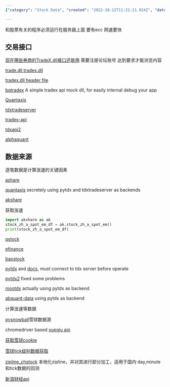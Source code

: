 ```yaml
---
{"category": "Stock Data", "created": "2022-10-22T11:22:21.924Z", "date": "2022-10-22 11:22:21", "description": "This article provides resources for acquiring and processing tick-level stock data, such as APIs like TradeX.dll and BQTradeX, and tools like Quantaxis and TdxTradeServer. It specifically focuses on obtaining day, minute, and tick-level data from China's NewSinaFinance API.", "modified": "2022-11-05T15:29:35.253Z", "tags": ["stock data", "APIs", "TradeX.dll", "BQTradeX", "Quantaxis", "TdxTradeServer", "NewSinaFinance API"], "title": "股票数据源 Tick级别数据源 逐笔交易"}

---
```


和股票有关的程序必须运行在服务器上面 要有ecc 网速要快

## 交易接口

[现在哪些券商的TradeX.dll接口还能用](https://www.55188.com/thread-8939286-1-1.html) 需要注册论坛账号 达到要求才能浏览内容

[trade.dll tradex.dll](https://github.com/James4Ever0/Order9)

[tradex.dll header file](https://github.com/296083197/ts/blob/master/TradeX-B/TradeXDemo-B/TradeX.h)

[bqtradex](https://github.com/sunwind/BQTradeX) A simple tradex api mock dll, for easily internal debug your app

[Quantaxis](https://github.com/yutiansut/QUANTAXIS)

[tdxtradeserver](https://github.com/corefan/TdxTradeServer)

[tradex-api](https://github.com/southtop/TradeX-API)

[tdxapi2](https://github.com/fswzb/tdxapi2)

[alphaquant](https://github.com/fswzb/alphaquant)

## 数据来源

逐笔数据是计算涨速的关键因素

[ashare](https://github.com/fswzb/Ashare)

[quantaxis](https://github.com/yutiansut/QUANTAXIS) secretely using pytdx and tdxtradeserver as backends

[akshare](https://github.com/akfamily/akshare)

获取涨速

```python
import akshare as ak
stock_zh_a_spot_em_df = ak.stock_zh_a_spot_em()
print(stock_zh_a_spot_em_df)

```

[qstock]()

[efinance](https://efinance.readthedocs.io/en/latest/index.html)

[baostock](http://baostock.com/baostock/index.php/A%E8%82%A1K%E7%BA%BF%E6%95%B0%E6%8D%AE)

[pytdx](https://gitee.com/better319/pytdx/) and [docs](https://rainx.gitbooks.io/pytdx/content/pytdx_hq.html), must connect to tdx server before operate

[pytdx2](https://github.com/liewhite/pytdx2) fixed some problems

[mootdx](https://github.com/TianShengBingFeiNiuRen/moo-tdx-api/tree/master/Lib/site-packages/mootdx/financial) actually using pytdx as backend

[abquant-data](https://github.com/yssource/abquant-data/blob/develop/abquant/data/tdx_api.py) using pytdx as backend

计算涨速等数据

[pysnowball](https://github.com/uname-yang/pysnowball)雪球数据源

chromedriver based [xueqiu api](https://github.com/1dot75cm/xueqiu)

[获取雪球cookie](https://blog.crackcreed.com/diy-xue-qiu-app-shu-ju-api/)

[雪球tick级别数据获取](https://github.com/easyQuant/trade_bundle/blob/master/index.py)

[zipline_chstock](https://github.com/fangshi1991/zipline_chstock) 本地化zipline，并对其进行部分加工，适用于国内 day,minute 和tick数据的回测

[新浪财经api](https://github.com/knotgd/option_data/blob/55dad688b0e351b7aae43919a2beac50c536aa3a/core/constant.py)
